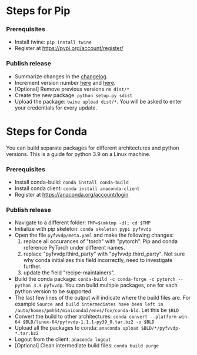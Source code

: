 # Steps for Pip
### Prerequisites
- Install twine: `pip install twine`
- Register at https://pypi.org/account/register/

### Publish release
- Summarize changes in the [changelog](ChangeLog.md).
- Increment version number [here](pyfvvdp/fvvdp_data/fvvdp_parameters.json) and [here](setup.py).
- [Optional] Remove previous versions `rm dist/*`
- Create the new package: `python setup.py sdist`
- Upload the package: `twine upload dist/*`. You will be asked to enter your credentials for every update.

# Steps for Conda
You can build separate packages for different architectures and python versions. This is a guide for python 3.9 on a Linux machine.
### Prerequisites
- Install conda-build: `conda install conda-build`
- Install conda client: `conda install anaconda-client`
- Register at https://anaconda.org/account/login

### Publish release
- Navigate to a different folder: `TMP=$(mktmp -d); cd $TMP`
- Initialize with pip skeleton: `conda skeleton pypi pyfvvdp`
- Open the file `pyfvvdp/meta.yaml` and make the following changes:
  1. replace all occurances of "torch" with "pytorch". Pip and conda reference PyTorch under different names.
  2. replace "pyfvvdp/third_party" with "pyfvvdp.third_party". Not sure why conda initializes this field incorrectly, need to investigate further.
  3. update the field "recipe-maintainers".
- Build the conda package: `conda-build -c conda-forge -c pytorch --python 3.9 pyfvvdp`. You can build multiple packages, one for each python version to be supported.
- The last few lines of the output will indicate where the build files are. For example `Source and build intermediates have been left in /auto/homes/pmh64/miniconda3/envs/fov/conda-bld`. Let this be `$BLD`
- Convert the build to other architectures: `conda convert --platform win-64 $BLD/linux-64/pyfvvdp-1.1.1-py39_0.tar.bz2 -o $BLD`
- Upload all the packages to conda: `anaconda upload $BLD/*/pyfvvdp-*.tar.bz2`
- Logout from the client: `anaconda logout`
- [Optional] Clean intermediate build files: `conda build purge`

